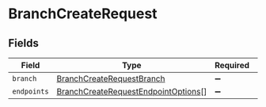 # BranchCreateRequest


## Fields

| Field                                                                                             | Type                                                                                              | Required                                                                                          | Description                                                                                       |
| ------------------------------------------------------------------------------------------------- | ------------------------------------------------------------------------------------------------- | ------------------------------------------------------------------------------------------------- | ------------------------------------------------------------------------------------------------- |
| `branch`                                                                                          | [BranchCreateRequestBranch](../../models/shared/branchcreaterequestbranch.md)                     | :heavy_minus_sign:                                                                                | N/A                                                                                               |
| `endpoints`                                                                                       | [BranchCreateRequestEndpointOptions](../../models/shared/branchcreaterequestendpointoptions.md)[] | :heavy_minus_sign:                                                                                | N/A                                                                                               |